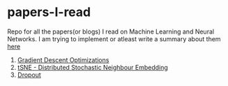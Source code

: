 # papers-I-read
Repo for all the papers(or blogs) I read on Machine Learning and Neural Networks. I am trying to implement or atleast write a summary about them [here](ndeepesh.github.io)

1. [Gradient Descent Optimizations](https://ndeepesh.github.io/post/gradientdescentoptimizations/)
2. [tSNE - Distributed Stochastic Neighbour Embedding](http://www.jmlr.org/papers/volume9/vandermaaten08a/vandermaaten08a.pdf)
3. [Dropout](https://ndeepesh.github.io/post/dropout/)
